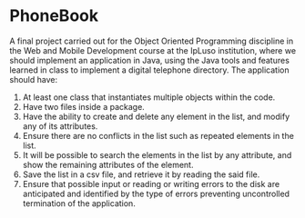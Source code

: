# PhoneBook
A final project carried out for the Object Oriented Programming discipline in the Web and Mobile Development course at the IpLuso institution, where we should implement an application in Java, using the Java tools and features learned in class to implement a digital telephone directory.
The application should have:
1. At least one class that instantiates multiple objects within the code.
2. Have two files inside a package.
3. Have the ability to create and delete any element in the list, and
modify any of its attributes.
4. Ensure there are no conflicts in the list such as repeated elements
in the list.
5. It will be possible to search the elements in the list by any attribute, and show the remaining attributes of the element.
6. Save the list in a csv file, and retrieve it by reading the said
file.
7. Ensure that possible input or reading or writing errors to the disk are anticipated and identified by the type of errors
preventing uncontrolled termination of the application.
